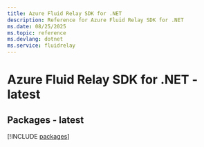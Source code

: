 ```yaml
---
title: Azure Fluid Relay SDK for .NET
description: Reference for Azure Fluid Relay SDK for .NET
ms.date: 08/25/2025
ms.topic: reference
ms.devlang: dotnet
ms.service: fluidrelay
---
```

# Azure Fluid Relay SDK for .NET - latest
## Packages - latest
[!INCLUDE [packages](fluid-relay-index.md)]